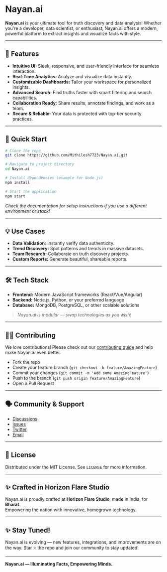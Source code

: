 # Nayan.ai 

**Nayan.ai** is your ultimate tool for truth discovery and data analysis! Whether you're a developer, data scientist, or enthusiast, Nayan.ai offers a modern, powerful platform to extract insights and visualize facts with style.

---

## 🌟 Features

- **Intuitive UI:** Sleek, responsive, and user-friendly interface for seamless interaction.
- **Real-Time Analytics:** Analyze and visualize data instantly.
- **Customizable Dashboards:** Tailor your workspace for personalized insights.
- **Advanced Search:** Find truths faster with smart filtering and search capabilities.
- **Collaboration Ready:** Share results, annotate findings, and work as a team.
- **Secure & Reliable:** Your data is protected with top-tier security practices.

---

## 🚀 Quick Start

```bash
# Clone the repo
git clone https://github.com/Mithilesh7723/Nayan.ai.git

# Navigate to project directory
cd Nayan.ai

# Install dependencies (example for Node.js)
npm install

# Start the application
npm start
```

*Check the documentation for setup instructions if you use a different environment or stack!*

---

## 💡 Use Cases

- **Data Validation:** Instantly verify data authenticity.
- **Trend Discovery:** Spot patterns and trends in massive datasets.
- **Team Research:** Collaborate on truth discovery projects.
- **Custom Reports:** Generate beautiful, shareable reports.

---

## 🛠️ Tech Stack

- **Frontend:** Modern JavaScript frameworks (React/Vue/Angular)
- **Backend:** Node.js, Python, or your preferred language
- **Database:** MongoDB, PostgreSQL, or other scalable solutions

> *Nayan.ai is modular — swap technologies as you wish!*

---

## 👩‍💻 Contributing

We love contributions! Please check out our [contributing guide](CONTRIBUTING.md) and help make Nayan.ai even better.

- Fork the repo
- Create your feature branch (`git checkout -b feature/AmazingFeature`)
- Commit your changes (`git commit -m 'Add some AmazingFeature'`)
- Push to the branch (`git push origin feature/AmazingFeature`)
- Open a Pull Request

---

## 🗣️ Community & Support

- [Discussions](https://github.com/Mithilesh7723/Nayan.ai/discussions)
- [Issues](https://github.com/Mithilesh7723/Nayan.ai/issues)
- [Twitter](https://twitter.com/horizonflare)
- [Email](mailto:info@horizonflare.in)

---

## 📄 License

Distributed under the MIT License. See `LICENSE` for more information.

---

## ✨ Crafted in Horizon Flare Studio

Nayan.ai is proudly crafted at **Horizon Flare Studio**, made in India, for **Bharat**.  
Empowering the nation with innovative, homegrown technology.

---

## ✨ Stay Tuned!

Nayan.ai is evolving — new features, integrations, and improvements are on the way. Star ⭐ the repo and join our community to stay updated!

---

**Nayan.ai — Illuminating Facts, Empowering Minds.**
